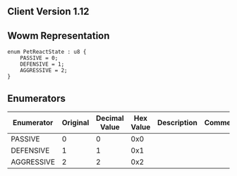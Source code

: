 ## Client Version 1.12

## Wowm Representation
```rust,ignore
enum PetReactState : u8 {
    PASSIVE = 0;    
    DEFENSIVE = 1;    
    AGGRESSIVE = 2;    
}

```
## Enumerators
| Enumerator | Original | Decimal Value | Hex Value | Description | Comment |
| --------- | -------- | ------------- | --------- | ----------- | ------- |
| PASSIVE | 0 | 0 | 0x0 |  |  |
| DEFENSIVE | 1 | 1 | 0x1 |  |  |
| AGGRESSIVE | 2 | 2 | 0x2 |  |  |
